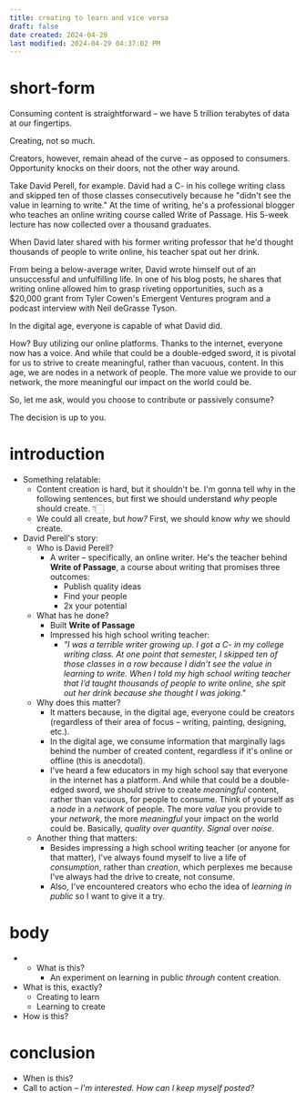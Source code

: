 ```yaml
---
title: creating to learn and vice versa
draft: false
date created: 2024-04-29
last modified: 2024-04-29 04:37:02 PM
---
```


# short-form
Consuming content is straightforward – we have 5 trillion terabytes of data at our fingertips.

Creating, not so much.

Creators, however, remain ahead of the curve – as opposed to consumers. Opportunity knocks on their doors, not the other way around.

Take David Perell, for example. David had a C- in his college writing class and skipped ten of those classes consecutively because he "didn't see the value in learning to write." At the time of writing, he's a professional blogger who teaches an online writing course called Write of Passage. His 5-week lecture has now collected over a thousand graduates.

When David later shared with his former writing professor that he'd thought thousands of people to write online, his teacher spat out her drink.

From being a below-average writer, David wrote himself out of an unsuccessful and unfulfilling life. In one of his blog posts, he shares that writing online allowed him to grasp riveting opportunities, such as a $20,000 grant from Tyler Cowen's Emergent Ventures program and a podcast interview with Neil deGrasse Tyson.

In the digital age, everyone is capable of what David did.

How? Buy utilizing our online platforms. Thanks to the internet, everyone now has a voice. And while that could be a double-edged sword, it is pivotal for us to strive to create meaningful, rather than vacuous, content. In this age, we are nodes in a network of people. The more value we provide to our network, the more meaningful our impact on the world could be.

So, let me ask, would you choose to contribute or passively consume?

The decision is up to you.
# introduction
- Something relatable:
	- Content creation is hard, but it shouldn't be. I'm gonna tell why in the following sentences, but first we should understand *why* people should create. 👇🏻
	- We could all create, but *how?* First, we should know *why* we should create.
- David Perell's story:
	- Who is David Perell?
		- A writer – specifically, an online writer. He's the teacher behind **Write of Passage**, a course about writing that promises three outcomes:
			- Publish quality ideas
			- Find your people
			- 2x your potential
	- What has he done?
		- Built **Write of Passage**
		- Impressed his high school writing teacher:
			- *"I was a terrible writer growing up. I got a C- in my college writing class. At one point that semester, I skipped ten of those classes in a row because I didn’t see the value in learning to write. When I told my high school writing teacher that I’d taught thousands of people to write online, she spit out her drink because she thought I was joking."*
	- Why does this matter?
		- It matters because, in the digital age, everyone could be creators (regardless of their area of focus – writing, painting, designing, etc.).
		- In the digital age, we consume information that marginally lags behind the number of created content, regardless if it's online or offline (this is anecdotal).
		- I've heard a few educators in my high school say that everyone in the internet has a platform. And while that could be a double-edged sword, we should strive to create *meaningful* content, rather than vacuous, for people to consume. Think of yourself as a *node* in a *network* of people. The more *value* you provide to your *network*, the more *meaningful* your impact on the world could be. Basically, *quality over quantity*. *Signal* over *noise*.
	- Another thing that matters:
		- Besides impressing a high school writing teacher (or anyone for that matter), I've always found myself to live a life of *consumption*, rather than *creation*, which perplexes me because I've always had the drive to create, not consume.
		- Also, I've encountered creators who echo the idea of *learning in public* so I want to give it a try.
# body
- - What is this?
	- An experiment on learning in public *through* content creation.
- What is this, exactly?
	- Creating to learn
	- Learning to create
- How is this?
# conclusion
- When is this?
- Call to action – *I'm interested. How can I keep myself posted?*